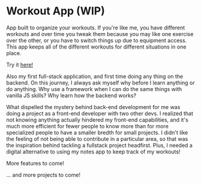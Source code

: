 # Workout App (WIP)

App built to organize your workouts. If you're like me, you have different workouts and over time you tweak them because
you may like one exercise over the other, or you have to switch things up due to equipment access.
This app keeps all of the different workouts for different situations in one place.

Try it [here!](https://compassionate-wescoff-fd50aa.netlify.com/)

Also my first full-stack application, and first time doing any thing on the backend. On this journey, I always ask myself why before I learn anything or do anything. Why use a framework when I can do the same things with vanilla JS skills?
Why learn how the backend works?

What dispelled the mystery behind back-end development for me was doing a project as a front-end developer with two other devs. I realized that not knowing anything actually hindered my front-end capabilities, and it's much more efficient for fewer people to know more than for more specialized people to have a smaller bredth for small projects. I didn't like the feeling of not being able to contribute in a particular area, so that was the inspiration behind tackling a fullstack project headfirst. Plus, I needed a digital alternative to using my notes app to keep track of my workouts! 



More features to come!

... and more projects to come!
